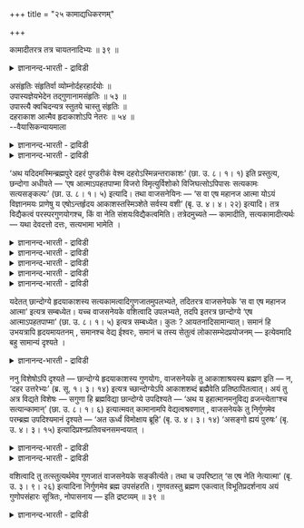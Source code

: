 +++
title = "२५ कामाद्यधिकरणम्"

+++

कामादीतरत्र तत्र चायतनादिभ्यः ॥ ३९ ॥  
<details><summary>ज्ञानानन्द-भारती - द्राविडी</summary>

कामादीदरत्र तत्र साआयदनादिप्४य: ॥ ३९ ॥
</details>

असंहृतिः संहृतिर्वा व्योम्नोर्दहरहार्दयोः ॥  
उपास्यज्ञेयभेदेन तद्गुणानामसंहृतिः ॥ ५३ ॥  
उपास्त्यै क्वचिदन्यत्र स्तुतये चास्तु संहृतिः ॥  
दहराकाश आत्मैव हृदाकाशोऽपि नेतरः ॥ ५४ ॥  
--वैयासिकन्यायमाला

<details><summary>ज्ञानानन्द-भारती - द्राविडी</summary>

तहरागासम्, ह्रुदयागासम् इवैगळ् विषयत्तिल् सेर्प्पदु किडैयादा? अल्लदु सेर्प्पदु उण्डा? उबा सिक्क वेण्डियदु, अऱिय वेण्डियदु ऎऩ्ऱ पेदम् इरुप्प ताल्, अवैगळिऩ् कुणङ्गळुक्कु सेर्त्तल् किडैयादु।
</details>

<details><summary>ज्ञानानन्द-भारती - द्राविडी</summary>

ओरिडत्तिल् उबासऩैक्कागवुम्, मऱ्ऱविडत्तिल् स्तुदिक्कागवुम् सेर्त्तल् इरुक्कलाम्। तहरागासम् ऎऩ्बदु आत्मावे ताऩ्, ह्रुदयागासम् ऎऩ्बदुम् वेऱु इल्लै।
</details>

‘अथ यदिदमस्मिन्ब्रह्मपुरे दहरं पुण्डरीकं वेश्म दहरोऽस्मिन्नन्तराकाशः’ (छा. उ. ८। १। १) इति प्रस्तुत्य, छन्दोगा अधीयते — ‘एष आत्माऽपहतपाप्मा विजरो विमृत्युर्विशोको विजिघत्सोऽपिपासः सत्यकामः सत्यसङ्कल्पः’ (छा. उ. ८। १। ५) इत्यादि। तथा वाजसनेयिनः — ‘स वा एष महानज आत्मा योऽयं विज्ञानमयः प्राणेषु य एषोऽन्तर्हृदय आकाशस्तस्मिञ्शेते सर्वस्य वशी’ (बृ. उ. ४। ४। २२) इत्यादि। तत्र विद्यैकत्वं परस्परगुणयोगश्च, किं वा नेति संशयःविद्यैकत्वमिति। तत्रेदमुच्यते — कामादीति, सत्यकामादीत्यर्थः — यथा देवदत्तो दत्तः, सत्यभामा भामेति ।

<details><summary>ज्ञानानन्द-भारती - द्राविडी</summary>

(सान्दोक्यत्तिल् हिरुदयत्तिलुळ्ळ तहरागा सत्तिऱ्कु सत्यगामत्वम् मुदलाऩ कुणङ्गळ् सॊल्लप् पट्टुळ्ळऩ पिरुहदारण्यगत्तिल् हिरुदयागासत्तिऱ्कु वसित्वम् मुदलाऩ कुणङ्गळ् सॊल्लप्पट्टु उळ्ळऩ। इङ्गु तहरागासम् त्याऩम् सॆय्यत्तक्कदागवुम्, हिरुदयागासम् अऱियत्तक्कदागवुम् इरुप्पदाल् इरण्डु वित्यैगळुम् वॆव्वेऱाऩदाल् ऒऩ्ऱुक्कॊऩ्ऱु कुणङ्गळै सेर्त्तुक्कॊळ्वदु किडैयादु ऎऩ्ऱु पूर्वबक्षम्।
</details>

<details><summary>ज्ञानानन्द-भारती - द्राविडी</summary>

इरण्डु इडत्तिलुम् वित्यै वॆव्वेऱा यिरुन्दालुम् आगास सप्तवाच्यमाऩ आत्मा ऒऩ्ऱाऩ पडियाल् परस्परम् कुणोबसम्हारम् उण्डु। वसित्वम् मुदलाऩ कुणङ्गळै त्याऩम् सॆय्वदऱ्कागवुम्, पुगऴ्वदऱ्काग सत्यगामत्वम् मुदलाऩ कुणङ्गळैयुम् सेर्त्तुक्कॊळ्ळ वेण्डुम् ऎऩ्ऱु सित्तान्दम्)।
</details>

<details><summary>ज्ञानानन्द-भारती - द्राविडी</summary>

सन्दोगर्गळ् “इन्द पिरह्मबुरत्तिल् (सरीरत्तिल्) ऎन्द इदु सिऱियदाय् तामरैप्पू पोल वीडो (इरुक्कुमिडमो) अदिल् उळ्ळे सिऱियदाऩ आगासम्” (सान्दोक्यम्।VIII-१-१) ऎऩ्ऱु आरम्बित्तु, “इन्द आत्मा पाबमऱ्ऱवर्, जरैयऱ्ऱवर्, मरणमऱ्ऱवर्, सोगमऱ्ऱवर्, पसियऱ्ऱवर्, ताहमऱ्ऱवर्, सत्यगामर्, सत्यसङ्गल्बर्” (VIII-१-५) ऎऩ्बदु मुदलियदै सॊल्लुगिऱार्गळ्। अप्पडिये वाजसनेयिगळुम् “अन्द इन्द आत्मा पॆरियवर्, पिऱप्पऱ्ऱवर्, ऎन्द इवर् पिराणऩ्गळिल् विक्ञाऩमयरायिरुक्किऱारो ऎन्द इवर् ह्रुदयत्तिऱ् कुळ् आगासम् अदिल् पडुत्तिरुक्किऱारो, ऎल्लावऱ्ऱै युम् वसत्तिल् वैत्तुक्कॊण्डिरुप्पवर्" (पिरुहत्। IV-४-२२) ऎऩ्बदु मुदलियदु (सॊल्गिऱार्गळ्)
</details>

<details><summary>ज्ञानानन्द-भारती - द्राविडी</summary>

अङ्गे ऒरे वित्यै ऎऩ्बदुम् ऒऩ्ऱुक्कॊऩ्ऱु कुणङ्गळैच् चेर्त्तुक्कॊळ्ळुदल् ऎऩ्बदुम् उण्डा, इल्लैया ऎऩ्ऱु संसयम् वरुम्बोदु,
</details>

<details><summary>ज्ञानानन्द-भारती - द्राविडी</summary>

वित्यै ऒऩ्ऱेयॆऩ्ऱु, अव्विषयत्तिल् इदु सॊल्लप्पडुगिऱदु। "कामम् मुदलियदु” ऎऩ्ऱु। सत्य कामम् मुदलियदु ऎऩ्ऱु अर्त्तम्, तेवदत्तऩ् तत्तऩ्, सत्यबामा पामा; ऎऩ्बदु पोल।
</details>

यदेतत् छान्दोग्ये हृदयाकाशस्य सत्यकामत्वादिगुणजातमुपलभ्यते, तदितरत्र वाजसनेयके ‘स वा एष महानज आत्मा’ इत्यत्र सम्बध्येत। यच्च वाजसनेयके वशित्वादि उपलभ्यते, तदपि इतरत्र छान्दोग्ये ‘एष आत्माऽपहतपाप्मा’ (छा. उ. ८। १। ५) इत्यत्र सम्बध्येत। कुतः ? आयतनादिसामान्यात्। समानं हि उभयत्रापि हृदयमायतनम् , समानश्च वेद्य ईश्वरः, समानं च तस्य सेतुत्वं लोकासम्भेदप्रयोजनम् — इत्येवमादि बहु सामान्यं दृश्यते ।

<details><summary>ज्ञानानन्द-भारती - द्राविडी</summary>

सान्दोक्यत्तिल् ह्रुदयागासत्तिऱ्कु सत्य कामत्तऩ्मै मुदलाऩ कुण समूहम् ऎदु इदु काणप्पडुगिऱदो, अदु वेऱिडमाऩ वाजसनेयगत्तिल् 'अन्द इन्द आत्मा पॆरियवर् पिऱप्पऱ्ऱवर्" ऎऩ्ऱ विडत्तिल् सम्बन्दिक्किऱदु; वाजसनेयगत्तिल् वसियायि रुक्कुम् तऩ्मै मुदलियदु ऎदु काणप्पडुगिऱदो, अदुवुम् मऱ्ऱ इडमाऩ सान्दोक्यत्तिल् "इन्द आत्मा पाबमऱ्ऱवर्" ऎऩ्ऱविडत्तिल् सम्बन्दिक्कुम्। ऎदिऩाल्? आयदऩम् मुदलियदु समाऩमायिरुप्पदाल्। इरण्डु इडङ्गळिलुमे ह्रुदयम् ऎऩ्ऱ आयदऩम् (इरुप्पिडम्) समाऩमल्लवा? अऱिय वेण्डिय ईसुवरऩुम् समाऩम्। अवरुक्कु उलगङ्गळ् कलन्दुविडामलिरुप्पदै पिरयो जऩमायुळ्ळ सेदु (अणै) ऎऩ्ऱ तऩ्मै ऎऩ्बदुमुदलाऩ, वॆगुवाऩ समाऩत्तऩ्मै काणप्पडुगिऱदु।
</details>

ननु विशेषोऽपि दृश्यते — छान्दोग्ये हृदयाकाशस्य गुणयोगः, वाजसनेयके तु आकाशाश्रयस्य ब्रह्मण इति — न, ‘दहर उत्तरेभ्यः’ (ब्र. सू. १। ३। १४) इत्यत्र च्छान्दोग्येऽपि आकाशशब्दं ब्रह्मैवेति प्रतिष्ठापितत्वात्। अयं तु अत्र विद्यते विशेषः — सगुणा हि ब्रह्मविद्या छान्दोग्ये उपदिश्यते — ‘अथ य इहात्मानमनुविद्य व्रजन्त्येताꣳश्च सत्यान्कामान्’ (छा. उ. ८। १। ६) इत्यात्मवत् कामानामपि वेद्यत्वश्रवणात् , वाजसनेयके तु निर्गुणमेव परम्ब्रह्म उपदिश्यमानं दृश्यते — ‘अत ऊर्ध्वं विमोक्षाय ब्रूहि’ (बृ. उ. ४। ३। १४) ‘असङ्गो ह्ययं पुरुषः’ (बृ. उ. ४। ३। १५) इत्यादिप्रश्नप्रतिवचनसमन्वयात् ।

<details><summary>ज्ञानानन्द-भारती - द्राविडी</summary>

सान्दोक्यत्तिल् ह्रुदयागासत्तिऱ्कु कुणङ्गळिऩ् सेर्क्कै, वाजसनेयगत्तिलो आगासत्तै आसिरयित् तुळ्ळ पिरह्मत्तिऱ्कु (कुणङ्गळिऩ् सेर्क्कै) ऎऩ्ऱ वित्यासमुम् काणप्पडुगिऱदे ऎऩ्ऱाल्, अप्पडियल्ल, सान्दोक्यत्तिलुम् आगासम् ऎऩ्ऱ सप्तत्तिऩाल् सॊल्लप् पडुवदुम्गूड पिरह्मम्दाऩ् ऎऩ्ऱु “तहरम् मेल्वाक्कि पङ्गळाल्” (सूत्रम्।१-३-१४) ऎऩ्ऱविडत्तिल् स्ताबिक्कप् पट्टुविट्टबडियाल्।
</details>

<details><summary>ज्ञानानन्द-भारती - द्राविडी</summary>

आऩाल् इङ्गु इन्द वित्यासम् इरुक्किऱदु। सान्दोक्यत्तिल् सगुणमाऩ पिरह्मवित्यै ताऩ् उबदेसिक्कप्पडुगिऱदु। "ऎवर् इङ्गे आत्मावैयुम् सत्यमाऩ कामङ्गळैयुम् अऱिन्दु कॊण्डु पोगिऱार् कळो” (सान्दोक्यम्।VIII-१-६) ऎऩ्ऱु आत्मावैप्पोल कामङ्गळुक्कुम् तियाऩिक्कप्पडुम् तऩ्मै सॊल्लियिरुप् पदाल्। वाजसनेयगत्तिलो निर्गुणमाऩ परप्पिरह्मम् ताऩ् उबदेसिक्कप् पडुवदागत् तॆरिगिऱदु, “इदऩ् पिऱगु मोक्षत्तिऱ्कागवे सॊल्लुङ्गळ्" (पिरुहत्।IV-३-१४) ‘इन्द पुरुषऩ् पऱ्ऱऱ्ऱवऩे' (IV-३-१५) ऎऩ्बदु मुदलाऩ केळ्वियुम्, पदिलुम् ऒत्तुप्पोवदाल्।
</details>

वशित्वादि तु तत्स्तुत्यर्थमेव गुणजातं वाजसनेयके सङ्कीर्त्यते। तथा च उपरिष्टात् ‘स एष नेति नेत्यात्मा’ (बृ. उ. ३। ९। २६) इत्यादिना निर्गुणमेव ब्रह्म उपसंहरति। गुणवतस्तु ब्रह्मण एकत्वात् विभूतिप्रदर्शनाय अयं गुणोपसंहारः सूत्रितः, नोपासनाय — इति द्रष्टव्यम् ॥ ३९ ॥

<details><summary>ज्ञानानन्द-भारती - द्राविडी</summary>

अदै स्तुदि सॆय्वदऱ्कागत् ताऩ् वाजसनेय कत्तिल् वसित्वम् मुदलिय कुण समूहम् सॊल्लप् पडुगिऱदु। अप्पडिये मेले "अन्द इन्द आत्मा इदुवल्ल, इदुवल्ल” (पिरुहत्।III-९-२६) ऎऩ्बदु मुदलियदाल् निर्गुण पिरह्मत्तैये सॊल्लि मुडिक्किऱदु। कुणत्तुडऩ् कूडिय पिरह्मत्तिऱ्को अदु ऒऩ्ऱागवेयिरुप्पदाल् विबूदियै (महिमैयै) ऎडुत्तुक् काट्टुवदऱ्काग इन्द कुणोब सम्हारम् सूत्तिरत्तिल् काणप्पट्टिरुक्किऱदु, उबासऩत्तिऱ्काग अल्ल, ऎऩ्ऱु अऱिय वेण्डुम्।
</details>

